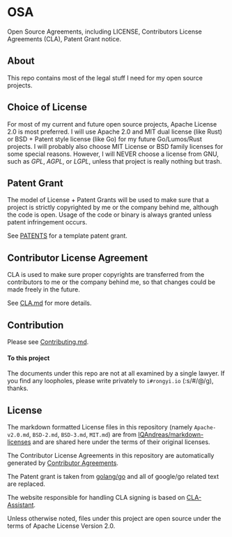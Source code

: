 # OSA
Open Source Agreements, including LICENSE, Contributors License Agreements (CLA), Patent Grant notice.

## About
This repo contains most of the legal stuff I need for my open source projects. 

## Choice of License
For most of my current and future open source projects, Apache License 2.0 is most preferred.
I will use Apache 2.0 and MIT dual license (like Rust) or BSD + Patent style license (like Go) for my future Go/Lumos/Rust projects.
I will probably also choose MIT License or BSD family licenses for some special reasons.
However, I will NEVER choose a license from GNU, such as _GPL_, _AGPL_, or _LGPL_,
unless that project is really nothing but trash.

## Patent Grant
The model of License + Patent Grants will be used to make sure that a project is strictly copyrighted by me or the company behind me, although the code is open. Usage of the code or binary is always granted unless patent infringement occurs.

See [PATENTS](PATENTS) for a template patent grant.

## Contributor License Agreement
CLA is used to make sure proper copyrights are transferred from the contributors to me or the company behind me, so that changes could be made freely in the future. 

See [CLA.md](CLA.md) for more details.

## Contribution
Please see [Contributing.md](Contributing.md).

#### To this project
The documents under this repo are not at all examined by a single lawyer. If you find any loopholes, please write privately to `i#rongyi.io` (:s/#/@/g), thanks.

## License
The markdown formatted License files in this repository (namely `Apache-v2.0.md`, `BSD-2.md`, `BSD-3.md`, `MIT.md`) are from [IQAndreas/markdown-licenses](https://github.com/IQAndreas/markdown-licenses) and are shared here under the terms of their original licenses.

The Contributor License Agreements in this repository are automatically generated by [Contributor Agreements](http://contributoragreements.org/).

The Patent grant is taken from [golang/go](https://github.com/golang/go) and all of google/go related text are replaced.

The website responsible for handling CLA signing is based on [CLA-Assistant](https://github.com/cla-assistant/cla-assistant).

Unless otherwise noted, files under this project are open source under the terms of Apache License Version 2.0.